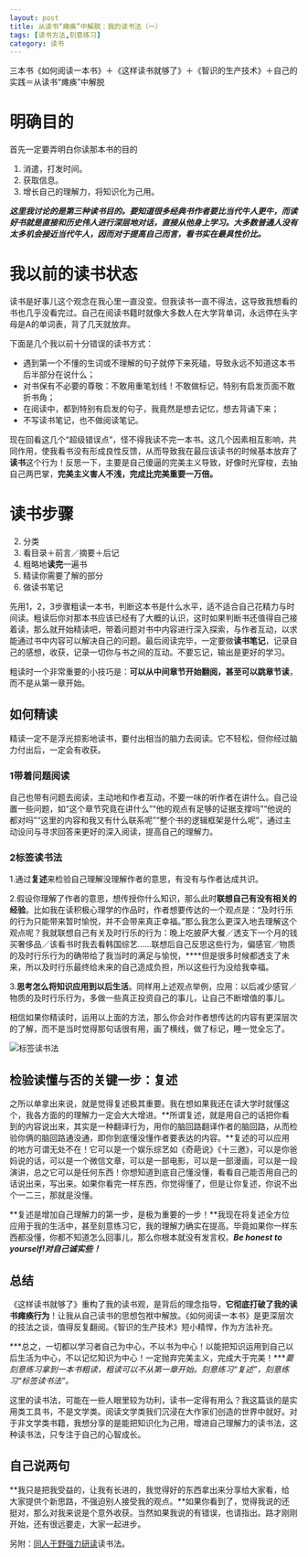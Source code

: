 ```yaml
---
layout: post
title: 从读书“瘫痪”中解脱：我的读书法（一）
tags: [读书方法,刻意练习]
category: 读书
---
```

三本书《如何阅读一本书》＋《这样读书就够了》＋《智识的生产技术》＋自己的实践＝从读书“瘫痪”中解脱

# 明确目的
首先一定要弄明白你读那本书的目的

1. 消遣，打发时间。
2. 获取信息。
3. 增长自己的理解力，将知识化为己用。

***这里我讨论的是第三种读书目的。要知道很多经典书作者要比当代牛人更牛，而读好书就是直接和历史伟人进行深层地对话，直接从他身上学习。大多数普通人没有太多机会接近当代牛人，因而对于提高自己而言，看书实在最具性价比。***

# 我以前的读书状态

读书是好事儿这个观念在我心里一直没变。但我读书一直不得法，这导致我想看的书也几乎没看完过。自己在阅读书籍时就像大多数人在大学背单词，永远停在头字母是A的单词表，背了几天就放弃。

下面是几个我以前十分错误的读书方式：
 
* 遇到第一个不懂的生词或不理解的句子就停下来死磕，导致永远不知道这本书后半部分在说什么；
* 对书保有不必要的尊敬：不敢用重笔划线！不敢做标记，特别有启发页面不敢折书角；
* 在阅读中，都到特别有启发的句子，我竟然是想去记忆，想去背诵下来；
* 不写读书笔记，也不做阅读笔记。

现在回看这几个“超级错误点”，怪不得我读不完一本书。这几个因素相互影响，共同作用，使我看书没有形成良性反馈，从而导致我在最应该读书的时候基本放弃了**读书**这个行为！反思一下，主要是自己傻逼的完美主义导致，好像时光穿梭，去抽自己两巴掌，**完美主义害人不浅，完成比完美重要一万倍。**

# 读书步骤

2. 分类
2. 看目录＋前言／摘要＋后记
3. 粗略地**读完**一遍书
4. 精读你需要了解的部分
5. 做读书笔记

先用1，2，3步骤粗读一本书，判断这本书是什么水平，适不适合自己花精力与时间读。粗读后你对那本书应该已经有了大概的认识，这时如果判断书还值得自己接着读，那么就开始精读吧，带着问题对书中内容进行深入探索，与作者互动，以求能通过书中内容可以解决自己的问题。最后阅读完毕，一定要做**读书笔记**，记录自己的感想，收获，记录一切你与书之间的互动。不要忘记，输出是更好的学习。

粗读时一个非常重要的小技巧是：**可以从中间章节开始翻阅，甚至可以跳章节读**，而不是从第一章开始。

## 如何精读
精读一定不是浮光掠影地读书，要付出相当的脑力去阅读。它不轻松，但你经过脑力付出后，一定会有收获。
### 1带着问题阅读
自己也带有问题去阅读，主动地和作者互动，不要一味的听作者在讲什么。自己设置一些问题，如“这个章节究竟在讲什么”“他的观点有足够的证据支撑吗”“他说的都对吗”“这里的内容和我又有什么联系呢”“整个书的逻辑框架是什么呢”，通过主动设问与寻求回答来更好的深入阅读，提高自己的理解力。
### 2标签读书法
1.通过**复述**来检验自己理解没理解作者的意思，有没有与作者达成共识。

2.假设你理解了作者的意思，想传授你什么知识，那么此时**联想自己有没有相关的经验**。比如我在读积极心理学的作品时，作者想要传达的一个观点是：“及时行乐的行为只能带来暂时愉悦，并不会带来真正幸福。”那么我怎么更深入地去理解这个观点呢？我就联想自己有关及时行乐的行为：晚上吃披萨大餐／透支下一个月的钱买奢侈品／该看书时我去看韩国综艺......联想后自己反思这些行为，偏感官／物质的及时行乐行为的确带给了我当时的满足与愉悦，****但是很多时候都透支了未来，所以及时行乐最终给未来的自己造成负担，所以这些行为没给我幸福。

3.**思考怎么将知识应用到以后生活**。同样用上述观点举例，应用：以后减少感官／物质的及时行乐行为，多做一些真正投资自己的事儿，让自己不断增值的事儿。

相信如果你精读时，运用以上面的方法，那么你会对作者想传达的内容有更深层次的了解，而不是当时觉得那句话很有用，画了横线，做了标记，睡一觉全忘了。

![](<https:/github.com/BleuHu/BleuHu.github.io/blob/master/_posts/media/15055754507526/FullSizeRender%202.jpg?raw=true/FullSizeRender 2.jpg> "标签读书法")
## 检验读懂与否的关键一步：复述

之所以单拿出来说，就是觉得复述极其重要。我在想如果我还在读大学时就懂这个，我各方面的的理解力一定会大大增进。**所谓复述，就是用自己的话把你看到的内容说出来，其实是一种翻译行为，用你的脑回路翻译作者的脑回路，从而检验你俩的脑回路通没通，即你到底懂没懂作者要表达的内容。**复述的可以应用的地方可谓无处不在！它可以是一个娱乐综艺如《奇葩说》《十三邀》，可以是你爸妈说的话，可以是一个微信文章，可以是一部电影，可以是一部漫画，可以是一段演讲，总之它可以是任何东西！你想知道到底自己懂没懂，看看自己能否用自己的话说出来，写出来。如果你看完一样东西，你觉得懂了，但是让你复述，你说不出个一二三，那就是没懂。

**复述是增加自己理解力的第一步，是极为重要的一步！**我现在将复述全方位应用于我的生活中，甚至刻意练习它，我的理解力确实在提高。毕竟如果你一样东西都没懂，你都不知道怎么回事儿，那么你根本就没有发言权。***Be honest to yourself!对自己诚实些！***

## 总结
《这样读书就够了》重构了我的读书观，是背后的理念指导，**它彻底打破了我的读书瘫痪行为**！让我从自己读书的思想包袱中解放。《如何阅读一本书》是更深层次的技法之谈，值得反复翻阅。《智识的生产技术》短小精悍，作为方法补充。

***总之，一切都以学习者自己为中心，不以书为中心！以能把知识运用到自己以后生活为中心，不以记忆知识为中心！一定抛弃完美主义，完成大于完美！****要刻意练习拿到一本书粗读，粗读可以不从第一章开始。刻意练习“复述”，刻意练习“标签读书法”。*

这里的读书法，可能在一些人眼里较为功利，读书一定得有用么？我这篇谈的是实用类工具书，不是文学类。阅读文学类我们沉浸在大作家们创造的世界中就好。对于非文学类书籍，我想分享的是能把知识化为己用，增进自己理解力的读书法，这种读书法，只专注于自己的心智成长。

## 自己说两句

**我只是把我受益的，让我有长进的，我觉得好的东西拿出来分享给大家看，给大家提供个新思路，不强迫别人接受我的观点。**如果你看到了，觉得我说的还挺对，那么对我来说是个意外收获。当然如果我说的有错误，也请指出。路才刚刚开始，还有很远要走，大家一起进步。
 
另附：[同人于野强力研读](http://www.geekonomics10000.com/376)读书法。
